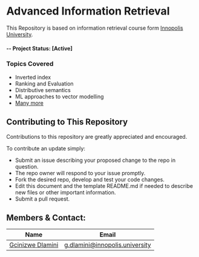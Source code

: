 # Advanced Information Retrieval
This Repository is based on information retrieval course form [Innopolis University](https://university.innopolis.ru/en/).

#### -- Project Status: [Active]

### Topics Covered
* Inverted index
* Ranking and Evaluation
* Distributive semantics
* ML approaches to vector modelling
* [Many more](Syllabus.pdf)

<!-- ### Technologies
* Python 3.x
* Pandas, jupyter
* Tensorflow
* Keras
* Plotly -->

<!-- ## Getting Started

1. Clone this repo (for help see this [tutorial](https://help.github.com/articles/cloning-a-repository/)).
1. Navigate to repository folder
1. Install dependencies which are specified in requirements.txt. use `pip install -r requirements.txt` or `pip3 install -r requirements.txt`
1. Raw Data is being kept [here](Dataset) within this repo.

1. Data processing/transformation scripts are being kept [here](src)

1. To run the repository main code nevigate to [scr](src) `cd src` then run `python main.py`. Or Run the .ipynb file [here](src) -->

## Contributing to This Repository
Contributions to this repository are greatly appreciated and encouraged.

To contribute an update simply:
* Submit an issue describing your proposed change to the repo in question.
* The repo owner will respond to your issue promptly.
* Fork the desired repo, develop and test your code changes.
* Edit this document and the template README.md if needed to describe new files or other important information.
* Submit a pull request.

## Members & Contact:

|<center>Name</center>     |  <center>Email</center>          |
|---------|-----------------|
|[Gcinizwe Dlamini](https://github.com/Gci04)| g.dlamini@innopolis.university       |
